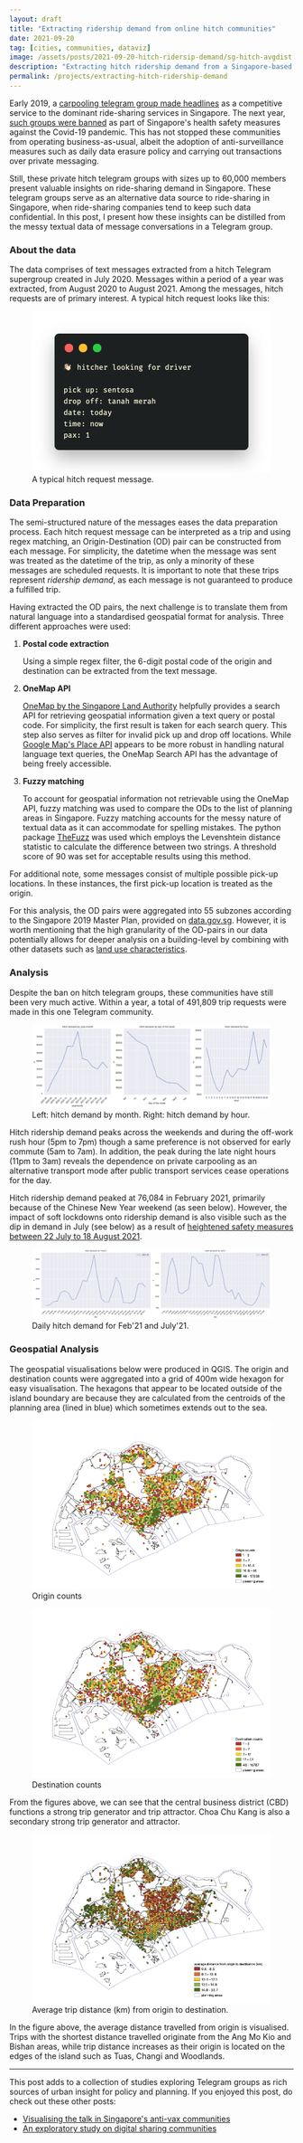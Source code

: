 ```yaml
---
layout: draft
title: "Extracting ridership demand from online hitch communities"
date: 2021-09-20
tag: [cities, communities, dataviz]
image: /assets/posts/2021-09-20-hitch-ridersip-demand/sg-hitch-avgdist.png
description: "Extracting hitch ridership demand from a Singapore-based telegram group."
permalink: /projects/extracting-hitch-ridership-demand
---
```


Early 2019, a [carpooling telegram group made headlines](https://www.straitstimes.com/singapore/transport/new-carpooling-service-in-telegram-chat-group-draws-1300-members-in-2-weeks) as a competitive service to the dominant ride-sharing services in Singapore. The next year, [such groups were banned](https://www.tnp.sg/news/singapore/private-carpooling-services-still-demand-despite-ban) as part of Singapore's health safety measures against the Covid-19 pandemic. This has not stopped these communities from operating business-as-usual, albeit the adoption of anti-surveillance measures such as daily data erasure policy and carrying out transactions over private messaging.

Still, these private hitch telegram groups with sizes up to 60,000 members present valuable insights on ride-sharing demand in Singapore. These telegram groups serve as an alternative data source to ride-sharing in Singapore, when ride-sharing companies tend to keep such data confidential. In this post, I present how these insights can be distilled from the messy textual data of message conversations in a Telegram group.

### About the data

The data comprises of text messages extracted from a hitch Telegram supergroup created in July 2020. Messages within a period of a year was extracted, from  August 2020 to August 2021. Among the messages, hitch requests are of primary interest. A typical hitch request looks like this:

<figure>
    <img src="../../assets/posts/2021-09-20-hitch-ridersip-demand/typical-hitch-request.png"/>
    <figcaption>A typical hitch request message.</figcaption>
</figure>

### Data Preparation

The semi-structured nature of the messages eases the data preparation process. Each hitch request message can be interpreted as a trip and using regex matching, an Origin-Destination (OD) pair can be constructed from each message. For simplicity, the datetime when the message was sent was treated as the datetime of the trip, as only a minority of these messages are scheduled requests. It is important to note that these trips represent _ridership demand_, as each message is not guaranteed to produce a fulfilled trip.

Having extracted the OD pairs, the next challenge is to translate them from natural language into a standardised geospatial format for analysis. Three different approaches were used:

1. **Postal code extraction**

    Using a simple regex filter, the 6-digit postal code of the origin and destination can be extracted from the text message.

2. **OneMap API**

    [OneMap by the Singapore Land Authority](https://www.onemap.gov.sg/home/index.html) helpfully provides a search API for retrieving geospatial information given a text query or postal code. For simplicity, the first result is taken for each search query. This step also serves as filter for invalid pick up and drop off locations. While [Google Map's Place API](https://developers.google.com/maps/documentation/places/web-service/overview) appears to be more robust in handling natural language text queries, the OneMap Search API has the advantage of being freely accessible.

3. **Fuzzy matching**

    To account for geospatial information not retrievable using the OneMap API, fuzzy matching was used to compare the ODs to the list of planning areas in Singapore. Fuzzy matching accounts for the messy nature of textual data as it can accommodate for spelling mistakes. The python package [TheFuzz](https://github.com/seatgeek/thefuzz) was used which employs the Levenshtein distance statistic to calculate the difference between two strings. A threshold score of 90 was set for acceptable results using this method.

For additional note, some messages consist of multiple possible pick-up locations. In these instances, the first pick-up location is treated as the origin.

For this analysis, the OD pairs were aggregated into 55 subzones according to the  Singapore 2019 Master Plan, provided on [data.gov.sg](https://data.gov.sg/dataset/master-plan-2019-subzone-boundary-no-sea). However, it is worth mentioning that the high granularity of the OD-pairs in our data potentially allows for deeper analysis on a building-level by combining with other datasets such as [land use characteristics](https://data.gov.sg/dataset/master-plan-2019-land-use-layer).

### Analysis

Despite the ban on hitch telegram groups, these communities have still been very much active. Within a year, a total of 491,809 trip requests were made in this one Telegram community.

<figure>
    <img src="../../assets/posts/2021-09-20-hitch-ridersip-demand/hitchdemand-yearmonthhour.png"/>
    <figcaption>Left: hitch demand by month. Right: hitch demand by hour.</figcaption>
</figure>

Hitch ridership demand peaks across the weekends and during the off-work rush hour (5pm to 7pm) though a same preference is not observed for early commute (5am to 7am). In addition, the peak during the late night hours (11pm to 3am) reveals the dependence on private carpooling as an alternative transport mode after public transport services cease operations for the day.

Hitch ridership demand peaked at 76,084 in February 2021, primarily because of the Chinese New Year weekend (as seen below). However, the impact of soft lockdowns onto ridership demand is also visible such as the dip in demand in July (see below) as a result of [heightened safety measures between 22 July to 18 August 2021](https://www.gov.sg/article/as-of-20-july-2021-return-to-phase-2-heightened-alert-measures).

<figure>
    <img src="../../assets/posts/2021-09-20-hitch-ridersip-demand/hitchdemand-febjuly21.png"/>
    <figcaption>Daily hitch demand for Feb'21 and July'21.</figcaption>
</figure>


### Geospatial Analysis

The geospatial visualisations below were produced in QGIS. The origin and destination counts were aggregated into a grid of 400m wide hexagon for easy visualisation. The hexagons that appear to be located outside of the island boundary are because they are calculated from the centroids of the planning area (lined in blue) which sometimes extends out to the sea.

<figure>
    <img src="../../assets/posts/2021-09-20-hitch-ridersip-demand/sg-hitch-origins.png"/>
    <figcaption>Origin counts</figcaption>
</figure>

<figure>
    <img src="../../assets/posts/2021-09-20-hitch-ridersip-demand/sg-hitch-destinations.png"/>
    <figcaption>Destination counts</figcaption>
</figure>

From the figures above, we can see that the central business district (CBD) functions a strong trip generator and trip attractor. Choa Chu Kang is also a secondary strong trip generator and attractor.

<figure>
    <img src="../../assets/posts/2021-09-20-hitch-ridersip-demand/sg-hitch-avgdist.png"/>
    <figcaption>Average trip distance (km) from origin to destination.</figcaption>
</figure>

In the figure above, the average distance travelled from origin is visualised. Trips with the shortest distance travelled originate from the Ang Mo Kio and Bishan areas, while trip distance increases as their origin is located on the edges of the island such as Tuas, Changi and Woodlands. 

---
This post adds to a collection of studies exploring Telegram groups as rich sources of urban insight for policy and planning. If you enjoyed this post, do check out these other posts:

- [Visualising the talk in Singapore's anti-vax communities](https://vnck.xyz/projects/visualising-singapore-anti-vax-communities)
- [An exploratory study on digital sharing communities](https://vnck.xyz/digital-sharing-communities-study/)
